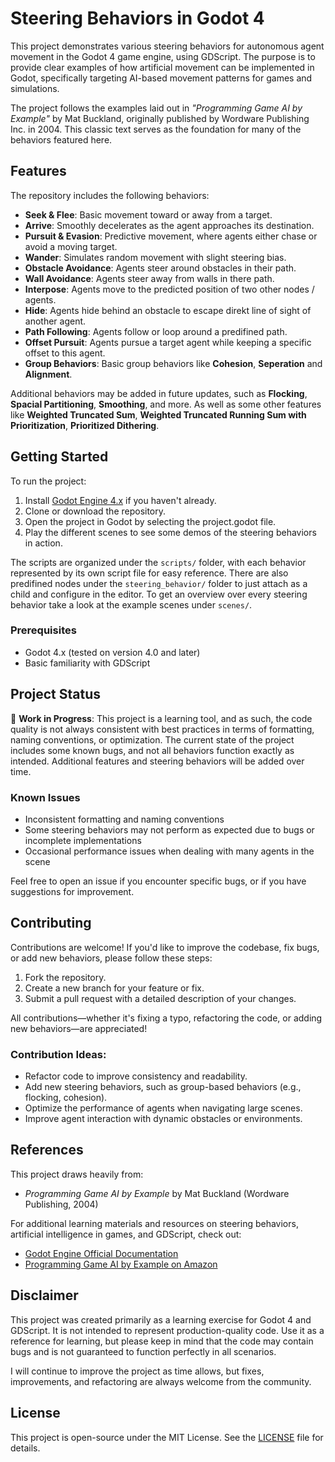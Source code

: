 # Steering Behaviors in Godot 4

This project demonstrates various steering behaviors for autonomous agent movement in the Godot 4 game engine, using GDScript. The purpose is to provide clear examples of how artificial movement can be implemented in Godot, specifically targeting AI-based movement patterns for games and simulations.

The project follows the examples laid out in *"Programming Game AI by Example"* by Mat Buckland, originally published by Wordware Publishing Inc. in 2004. This classic text serves as the foundation for many of the behaviors featured here.

## Features

The repository includes the following behaviors:

- **Seek & Flee**: Basic movement toward or away from a target.
- **Arrive**: Smoothly decelerates as the agent approaches its destination.
- **Pursuit & Evasion**: Predictive movement, where agents either chase or avoid a moving target.
- **Wander**: Simulates random movement with slight steering bias.
- **Obstacle Avoidance**: Agents steer around obstacles in their path.
- **Wall Avoidance**: Agents steer away from walls in there path.
- **Interpose**: Agents move to the predicted position of two other nodes / agents.
- **Hide**: Agents hide behind an obstacle to escape direkt line of sight of another agent.
- **Path Following**: Agents follow or loop around a predifined path.
- **Offset Pursuit**: Agents pursue a target agent while keeping a specific offset to this agent.
- **Group Behaviors**: Basic group behaviors like **Cohesion**, **Seperation** and **Alignment**.

Additional behaviors may be added in future updates, such as **Flocking**, **Spacial Partitioning**, **Smoothing**, and more.
As well as some other features like **Weighted Truncated Sum**, **Weighted Truncated Running Sum with Prioritization**, **Prioritized Dithering**.

## Getting Started

To run the project:

1. Install [Godot Engine 4.x](https://godotengine.org/download) if you haven't already.
2. Clone or download the repository.
3. Open the project in Godot by selecting the project.godot file.
4. Play the different scenes to see some demos of the steering behaviors in action.

The scripts are organized under the `scripts/` folder, with each behavior represented by its own script file for easy reference. There are also predifined nodes under the `steering_behavior/` folder to just attach as a child and configure in the editor. To get an overview over every steering behavior take a look at the example scenes under `scenes/`.

### Prerequisites

- Godot 4.x (tested on version 4.0 and later)
- Basic familiarity with GDScript

## Project Status

🚧 **Work in Progress**: This project is a learning tool, and as such, the code quality is not always consistent with best practices in terms of formatting, naming conventions, or optimization. The current state of the project includes some known bugs, and not all behaviors function exactly as intended. Additional features and steering behaviors will be added over time.

### Known Issues

- Inconsistent formatting and naming conventions
- Some steering behaviors may not perform as expected due to bugs or incomplete implementations
- Occasional performance issues when dealing with many agents in the scene

Feel free to open an issue if you encounter specific bugs, or if you have suggestions for improvement.

## Contributing

Contributions are welcome! If you'd like to improve the codebase, fix bugs, or add new behaviors, please follow these steps:

1. Fork the repository.
2. Create a new branch for your feature or fix.
3. Submit a pull request with a detailed description of your changes.

All contributions—whether it's fixing a typo, refactoring the code, or adding new behaviors—are appreciated!

### Contribution Ideas:

- Refactor code to improve consistency and readability.
- Add new steering behaviors, such as group-based behaviors (e.g., flocking, cohesion).
- Optimize the performance of agents when navigating large scenes.
- Improve agent interaction with dynamic obstacles or environments.

## References

This project draws heavily from:

- *Programming Game AI by Example* by Mat Buckland (Wordware Publishing, 2004)

For additional learning materials and resources on steering behaviors, artificial intelligence in games, and GDScript, check out:

- [Godot Engine Official Documentation](https://docs.godotengine.org/en/stable/)
- [Programming Game AI by Example on Amazon](https://www.amazon.com/Programming-Game-AI-Example-Wordware/dp/1556220782)

## Disclaimer

This project was created primarily as a learning exercise for Godot 4 and GDScript. It is not intended to represent production-quality code. Use it as a reference for learning, but please keep in mind that the code may contain bugs and is not guaranteed to function perfectly in all scenarios.

I will continue to improve the project as time allows, but fixes, improvements, and refactoring are always welcome from the community.

## License

This project is open-source under the MIT License. See the [LICENSE](LICENSE) file for details.
